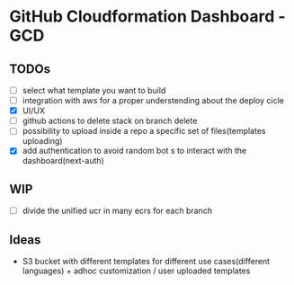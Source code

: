 # GitHub Cloudformation Dashboard - GCD

## TODOs
- [ ] select what template you want to build
- [ ] integration with aws for a proper understending about the deploy cicle
- [x] UI/UX
- [ ] github actions to delete stack on branch delete
- [ ] possibility to upload inside a repo a specific set of files(templates uploading)
- [x] add authentication to avoid random bot s to interact with the dashboard(next-auth)

## WIP
- [ ] divide the unified ucr in many ecrs for each branch


## Ideas
- S3 bucket with different templates for different use cases(different languages) + adhoc customization / user uploaded templates

